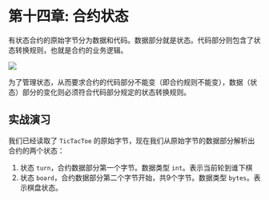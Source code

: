 # 第十四章: 合约状态

有状态合约的原始字节分为数据和代码。数据部分就是状态。代码部分则包含了状态转换规则，也就是合约的业务逻辑。

![](https://img-blog.csdnimg.cn/20200712230128735.png?x-oss-process=image/watermark,type_ZmFuZ3poZW5naGVpdGk,shadow_10,text_aHR0cHM6Ly9ibG9nLmNzZG4ubmV0L2ZyZWVkb21oZXJv,size_16,color_FFFFFF,t_70#pic_center)

为了管理状态，从而要求合约的代码部分不能变（即合约规则不能变），数据（状态）部分的变化则必须符合代码部分规定的状态转换规则。


## 实战演习

我们已经读取了 `TicTacToe` 的原始字节，现在我们从原始字节的数据部分解析出合约的两个状态：

1. 状态 `turn`，合约数据部分第一个字节。数据类型 `int`。表示当前轮到谁下棋
2. 状态 `board`，合约数据部分第二个字节开始，共9个字节。数据类型 `bytes`。表示棋盘状态。